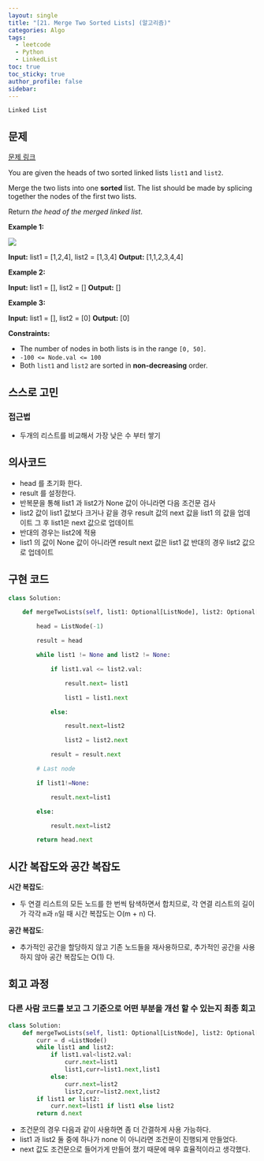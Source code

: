 ```yaml
---
layout: single
title: "[21. Merge Two Sorted Lists] (알고리즘)"
categories: Algo
tags:
  - leetcode
  - Python
  - LinkedList
toc: true
toc_sticky: true
author_profile: false
sidebar:
---
```

`Linked List`
## 문제


[문제 링크](https://leetcode.com/problems/merge-two-sorted-lists/)

You are given the heads of two sorted linked lists `list1` and `list2`.

Merge the two lists into one **sorted** list. The list should be made by splicing together the nodes of the first two lists.

Return _the head of the merged linked list_.

**Example 1:**

![](https://assets.leetcode.com/uploads/2020/10/03/merge_ex1.jpg)

**Input:** list1 = [1,2,4], list2 = [1,3,4]
**Output:** [1,1,2,3,4,4]

**Example 2:**

**Input:** list1 = [], list2 = []
**Output:** []

**Example 3:**

**Input:** list1 = [], list2 = [0]
**Output:** [0]

**Constraints:**

- The number of nodes in both lists is in the range `[0, 50]`.
- `-100 <= Node.val <= 100`
- Both `list1` and `list2` are sorted in **non-decreasing** order.

## 스스로 고민

### 접근법

- 두개의 리스트를 비교해서 가장 낮은 수 부터 쌓기


## 의사코드

- head 를 초기화 한다.
- result 를 설정한다.
- 반복문을 통해 list1 과 list2가 None 값이 아니라면 다음 조건문 검사
- list2 값이 list1 값보다 크거나 같을 경우 result 값의 next 값을 list1 의 값을 업데이트 그 후 list1은 next 값으로 업데이트
- 반대의 경우는 list2에 적용
- list1 의 값이 None 값이 아니라면  result next 값은 list1 값 반대의 경우 list2 값으로 업데이트

## 구현 코드

```python
class Solution:

    def mergeTwoLists(self, list1: Optional[ListNode], list2: Optional[ListNode]) -> Optional[ListNode]:

        head = ListNode(-1)

        result = head

        while list1 != None and list2 != None:

            if list1.val <= list2.val:

                result.next= list1

                list1 = list1.next

            else:

                result.next=list2

                list2 = list2.next

            result = result.next

        # Last node  

        if list1!=None:

            result.next=list1

        else:

            result.next=list2

        return head.next
```

## 시간 복잡도와 공간 복잡도

**시간 복잡도**:

- 두 연결 리스트의 모든 노드를 한 번씩 탐색하면서 합치므로, 각 연결 리스트의 길이가 각각 `m`과 `n`일 때 시간 복잡도는 O(m + n) 다.

**공간 복잡도**:

- 추가적인 공간을 할당하지 않고 기존 노드들을 재사용하므로, 추가적인 공간을 사용하지 않아 공간 복잡도는 O(1) 다.

## 회고 과정

### 다른 사람 코드를 보고 그 기준으로 어떤 부분을 개선 할 수 있는지 최종 회고

```python
class Solution:
    def mergeTwoLists(self, list1: Optional[ListNode], list2: Optional[ListNode]) -> Optional[ListNode]:
        curr = d =ListNode()
        while list1 and list2:
            if list1.val<list2.val:
                curr.next=list1
                list1,curr=list1.next,list1
            else:
                curr.next=list2
                list2,curr=list2.next,list2
        if list1 or list2:
            curr.next=list1 if list1 else list2
        return d.next
```

- 조건문의 경우 다음과 같이 사용하면 좀 더 간결하게 사용 가능하다.
- list1 과 list2 둘 중에 하나가 none 이 아니라면 조건문이 진행되게 만들었다.
- next 값도 조건문으로 들어가게 만들어 졌기 때문에 매우 효율적이라고 생각했다.